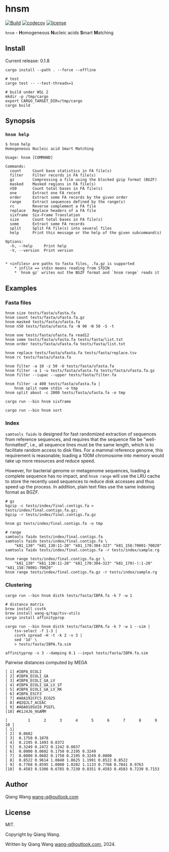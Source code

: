 # hnsm

[![Build](https://github.com/wang-q/hnsm/actions/workflows/build.yml/badge.svg)](https://github.com/wang-q/hnsm/actions)
[![codecov](https://codecov.io/gh/wang-q/hnsm/branch/master/graph/badge.svg?token=8toyNHCsVU)](https://codecov.io/gh/wang-q/hnsm)
[![license](https://img.shields.io/github/license/wang-q/hnsm)](https://github.com//wang-q/hnsm)

`hnsm` - **H**omogeneous **N**ucleic acids **S**mart **M**atching

## Install

Current release: 0.1.8

```shell
cargo install --path . --force --offline

# test
cargo test -- --test-threads=1

# build under WSL 2
mkdir -p /tmp/cargo
export CARGO_TARGET_DIR=/tmp/cargo
cargo build

```

## Synopsis

### `hnsm help`

```text
$ hnsm help
Homogeneous Nucleic acid Smart Matching

Usage: hnsm [COMMAND]

Commands:
  count     Count base statistics in FA file(s)
  filter    Filter records in FA file(s)
  gz        Compressing a file using the blocked gzip format (BGZF)
  masked    Masked regions in FA file(s)
  n50       Count total bases in FA file(s)
  one       Extract one FA record
  order     Extract some FA records by the given order
  range     Extract sequences defined by the range(s)
  rc        Reverse complement a FA file
  replace   Replace headers of a FA file
  sixframe  Six-Frame Translation
  size      Count total bases in FA file(s)
  some      Extract some FA records
  split     Split FA file(s) into several files
  help      Print this message or the help of the given subcommand(s)

Options:
  -h, --help     Print help
  -V, --version  Print version


* <infiles> are paths to fasta files, .fa.gz is supported
    * infile == stdin means reading from STDIN
    * `hnsm gz` writes out the BGZF format and `hnsm range` reads it

```

## Examples

### Fasta files

```shell
hnsm size tests/fasta/ufasta.fa
hnsm count tests/fasta/ufasta.fa.gz
hnsm masked tests/fasta/ufasta.fa
hnsm n50 tests/fasta/ufasta.fa -N 90 -N 50 -S -t

hnsm one tests/fasta/ufasta.fa read12
hnsm some tests/fasta/ufasta.fa tests/fasta/list.txt
hnsm order tests/fasta/ufasta.fa tests/fasta/list.txt

hnsm replace tests/fasta/ufasta.fa tests/fasta/replace.tsv
hnsm rc tests/fasta/ufasta.fa

hnsm filter -a 10 -z 50 -U tests/fasta/ufasta.fa
hnsm filter -a 1 -u tests/fasta/ufasta.fa tests/fasta/ufasta.fa.gz
hnsm filter --iupac --upper tests/fasta/filter.fa

hnsm filter -a 400 tests/fasta/ufasta.fa |
    hnsm split name stdin -o tmp
hnsm split about -c 2000 tests/fasta/ufasta.fa -o tmp

cargo run --bin hnsm sixframe

cargo run --bin hnsm sort

```

### Index

`samtools faidx` is designed for fast randomized extraction of sequences from reference sequences,
and requires that the sequence file be "well-formatted", i.e., all sequence lines must be the same
length, which is to facilitate random access to disk files. For a mammal reference genome, this
requirement is reasonable; loading a 100M chromosome into memory would take up more resources and
reduce speed.

However, for bacterial genome or metagenome sequences, loading a complete sequence has no impact,
and `hnsm range` will use the LRU cache to store the recently used sequences to reduce disk accesses
and thus speed up the process. In addition, plain text files use the same indexing format as BGZF.

```shell
# gz
bgzip -c tests/index/final.contigs.fa > tests/index/final.contigs.fa.gz;
bgzip -r tests/index/final.contigs.fa.gz

hnsm gz tests/index/final.contigs.fa -o tmp

# range
samtools faidx tests/index/final.contigs.fa
samtools faidx tests/index/final.contigs.fa \
    "k81_130" "k81_130:11-20" "k81_170:304-323" "k81_158:70001-70020"
samtools faidx tests/index/final.contigs.fa -r tests/index/sample.rg

hnsm range tests/index/final.contigs.fa.gz \
    "k81_130" "k81_130:11-20" "k81_170:304-323" "k81_170(-):1-20" "k81_158:70001-70020"
hnsm range tests/index/final.contigs.fa.gz -r tests/index/sample.rg

```

### Clustering

```shell
cargo run --bin hnsm distk tests/fasta/IBPA.fa -k 7 -w 1

# distance matrix
brew install csvtk
brew install wang-q/tap/tsv-utils
cargo install affinityprop

cargo run --bin hnsm distk tests/fasta/IBPA.fa -k 7 -w 1 --sim |
    tsv-select -f 1-3 |
    csvtk spread -H -t -k 2 -v 3 |
    sed '1d' \
    > tests/fasta/IBPA.fa.sim

affinityprop -s 3 --damping 0.1 --input tests/fasta/IBPA.fa.sim

```

Pairwise distances computed by MEGA

```text
[ 1] #IBPA_ECOLI
[ 2] #IBPA_ECOLI_GA
[ 3] #IBPA_ECOLI_GA_LV
[ 4] #IBPA_ECOLI_GA_LV_ST
[ 5] #IBPA_ECOLI_GA_LV_RK
[ 6] #IBPA_ESCF3
[ 7] #A0A192CFC5_ECO25
[ 8] #Q2QJL7_ACEAC
[ 9] #A0A010SUI8_PSEFL
[10] #K1J4J6_9GAMM

[         1      2      3      4      5      6      7      8      9     10 ]
[ 1]
[ 2]  0.0602
[ 3]  0.1750 0.1078
[ 4]  0.2195 0.1493 0.0372
[ 5]  0.3249 0.2472 0.1242 0.0837
[ 6]  0.0000 0.0602 0.1750 0.2195 0.3249
[ 7]  0.0000 0.0602 0.1750 0.2195 0.3249 0.0000
[ 8]  0.8522 0.9614 1.0840 1.0625 1.1991 0.8522 0.8522
[ 9]  0.7768 0.8595 1.0080 1.0282 1.1133 0.7768 0.7841 0.9763
[10]  0.4583 0.5306 0.6785 0.7230 0.8351 0.4583 0.4583 0.7230 0.7153

```

## Author

Qiang Wang <wang-q@outlook.com>

## License

MIT.

Copyright by Qiang Wang.

Written by Qiang Wang <wang-q@outlook.com>, 2024.
